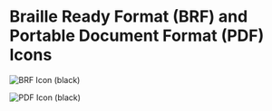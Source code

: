 # Braille Ready Format (BRF) and Portable Document Format (PDF) Icons

![BRF Icon (black)](https://github.com/hapticallyspeaking/braille-ready-format-icon/raw/master/braille_ready_format/black/brf.png "BRF (Braille Ready Format) Icon")

![PDF Icon (black)](https://github.com/hapticallyspeaking/braille-ready-format-icon/raw/master/pdf/black/pdf.png "PDF Icon")
